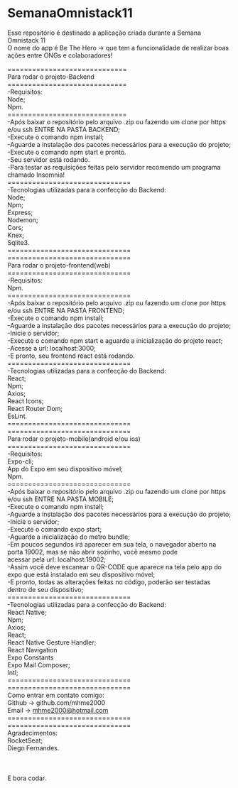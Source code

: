 # SemanaOmnistack11 <br/>
Esse repositório é destinado a aplicação criada durante a Semana Omnistack 11 <br/>
O nome do app é Be The Hero -> que tem a funcionalidade de realizar boas ações entre ONGs e colaboradores!

============================= <br/>
Para rodar o projeto-Backend <br/>
=============================<br/>
-Requisitos:<br/>
  Node;<br/>
  Npm. <br/>
  =============================<br/>
-Após baixar o repositório pelo arquivo .zip ou fazendo um clone por https e/ou ssh ENTRE NA PASTA BACKEND;<br/>
-Execute o comando npm install;<br/>
-Aguarde a instalação dos pacotes necessários para a execução do projeto;<br/>
-Execute o comando npm start e pronto.<br/>
-Seu servidor está rodando.<br/>
-Para testar as requisições feitas pelo servidor recomendo um programa chamado Insomnia!<br/>
==============================<br/>
-Tecnologias utilizadas para a confecção do Backend:<br/>
	Node;<br/>
	Npm;<br/>
	Express;<br/>
	Nodemon;<br/>
	Cors;<br/>
	Knex;<br/>
	Sqlite3.<br/>
	==============================<br/>
	==============================<br/>
	Para rodar o projeto-frontend(web)<br/>
	==============================<br/>
	-Requisitos:<br/>
		Npm.<br/>
	==============================<br/>
-Após baixar o repositório pelo arquivo .zip ou fazendo um clone por https e/ou ssh ENTRE NA PASTA FRONTEND;<br/>
-Execute o comando npm install;<br/>
-Aguarde a instalação dos pacotes necessários para a execução do projeto;<br/>
-Inicie o servidor;<br/>
-Execute o comando npm start e aguarde a inicialização do projeto react;<br/>
-Acesse a url: localhost:3000;<br/>
-E pronto, seu frontend react está rodando.<br/>
==============================<br/>
-Tecnologias utilizadas para a confecção do Backend:<br/>
	React;<br/>
	Npm;<br/>
	Axios;<br/>
	React Icons;<br/>
	React Router Dom;<br/>
	EsLint.<br/>
	==============================<br/>
	==============================<br/>
	Para rodar o projeto-mobile(android e/ou ios)<br/>
	==============================<br/>
	-Requisitos:<br/>
		Expo-cli;<br/>
		App do Expo em seu dispositivo móvel;<br/>
		Npm.<br/>
	==============================<br/>
-Após baixar o repositório pelo arquivo .zip ou fazendo um clone por https e/ou ssh ENTRE NA PASTA MOBILE;<br/>
-Execute o comando npm install;<br/>
-Aguarde a instalação dos pacotes necessários para a execução do projeto;<br/>
-Inicie o servidor;<br/>
-Execute o comando expo start;<br/>
-Aguarde a inicialização do metro bundle;<br/>
-Em poucos segundos irá aparecer em sua tela, o navegador aberto na porta 19002, mas se não abrir sozinho, você mesmo pode<br/>
 acessar pela url: localhost:19002;<br/>
-Assim você deve escanear o QR-CODE que aparece na tela pelo app do expo que está instalado em seu dispositivo móvel;<br/>
-E pronto, todas as alterações feitas no código, poderão ser testadas dentro de seu dispositivo;<br/>
==============================<br/>
-Tecnologias utilizadas para a confecção do Backend:<br/>
	React Native;<br/>
	Npm;<br/>
	Axios;<br/>
	React;<br/>
	React Native Gesture Handler;<br/>
	React Navigation<br/>
	Expo Constants<br/>
	Expo Mail Composer;<br/>
	Intl;<br/>
	==============================<br/>
	==============================<br/>
	Como entrar em contato comigo:<br/>
	Github -> github.com/mhme2000<br/>
	Email -> mhme2000@hotmail.com<br/>
	==============================<br/>
	==============================<br/>
	Agradecimentos:<br/>
	RocketSeat;<br/>
	Diego Fernandes.<br/>
	<br/>
	<br/>
	<br/>
	E bora codar.
	
	
	
	
	
	
